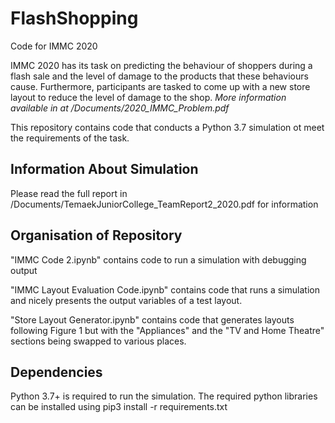 # FlashShopping
Code for IMMC 2020

IMMC 2020 has its task on predicting the behaviour of shoppers during a flash sale and the level of damage to the products that these behaviours cause. Furthermore, participants are tasked to come up with a new store layout to reduce the level of damage to the shop.
*More information available in at /Documents/2020_IMMC_Problem.pdf*

This repository contains code that conducts a Python 3.7 simulation ot meet the requirements of the task.

## Information About Simulation
Please read the full report in /Documents/TemaekJuniorCollege_TeamReport2_2020.pdf for information

## Organisation of Repository
"IMMC Code 2.ipynb" contains code to run a simulation with debugging output

"IMMC Layout Evaluation Code.ipynb" contains code that runs a simulation and nicely presents the output variables of a test layout.

"Store Layout Generator.ipynb" contains code that generates layouts following Figure 1 but with the "Appliances" and the "TV and Home Theatre" sections being swapped to various places.


## Dependencies
Python 3.7+ is required to run the simulation. The required python libraries can be installed using
</pre>pip3 install -r requirements.txt</pre>